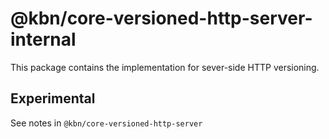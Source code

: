 # @kbn/core-versioned-http-server-internal

This package contains the implementation for sever-side HTTP versioning.

## Experimental

See notes in `@kbn/core-versioned-http-server`